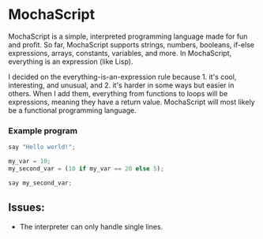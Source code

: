 # MochaScript

MochaScript is a simple, interpreted programming language made for fun and profit. So far, MochaScript supports strings, numbers, booleans, if-else expressions, arrays, constants, variables, and more. In MochaScript, everything is an expression (like Lisp).

I decided on the everything-is-an-expression rule because 1. it's cool, interesting, and unusual, and 2. it's harder in some ways but easier in others.
When I add them, everything from functions to loops will be expressions, meaning they have a return value. MochaScript will most likely be a functional programming language.

### Example program

```py
say "Hello world!";

my_var = 10;
my_second_var = (10 if my_var == 20 else 5);

say my_second_var;
```

## Issues:

- The interpreter can only handle single lines.

